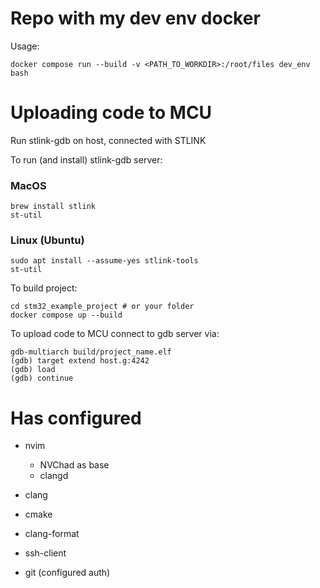 # Repo with my dev env docker

Usage:
```
docker compose run --build -v <PATH_TO_WORKDIR>:/root/files dev_env bash
```

# Uploading code to MCU

Run stlink-gdb on host, connected with STLINK

To run (and install) stlink-gdb server:

### MacOS
```
brew install stlink
st-util
```

### Linux (Ubuntu)
```
sudo apt install --assume-yes stlink-tools
st-util
```

To build project:
```
cd stm32_example_project # or your folder
docker compose up --build
```

To upload code to MCU connect to gdb server via:
```
gdb-multiarch build/project_name.elf
(gdb) target extend host.g:4242
(gdb) load
(gdb) continue
```

# Has configured
- nvim
    - NVChad as base
    - clangd

- clang
- cmake
- clang-format

- ssh-client
- git (configured auth)
